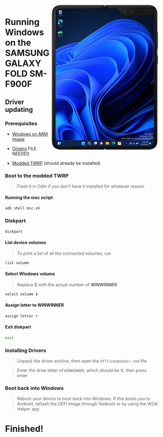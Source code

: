 <img align="right" src="https://github.com/Ost268/SAMSUNG-WINNER-WindowsARM/blob/main/winner.png" width="350" alt="Windows 11 running on winner">

# Running Windows on the SAMSUNG GALAXY FOLD SM-F900F

## Driver updating

### Prerequisites
- [Windows on ARM image](https://worproject.com/esd)
  
- [Drivers]() FILE NEEDED

- [Modded TWRP](https://mega.nz/file/LoVGETDK#-lwSOZeVRTuyOYOOv84RqhZJs8Ns-ESpoM6cT6-X-Kg) (should already be installed)

### Boot to the modded TWRP
> Flash it in Odin if you don't have it installed for whatever reason

#### Running the msc script
```cmd
adb shell msc.sh
```

### Diskpart
```cmd
diskpart
```

#### List device volumes
> To print a list of all the connected volumes, run
```cmd
list volume
```

#### Select Windows volume
> Replace $ with the actual number of **WINWINNER**
```cmd
select volume $
```

#### Assign letter to WINWINNER
```cmd
assign letter r
```

#### Exit diskpart
```cmd
exit
```

### Installing Drivers
> Unpack the driver archive, then open the `OfflineUpdater.cmd` file

> Enter the drive letter of `WINWINNER`, which should be X, then press enter

### Boot back into Windows
> Reboot your device to boot back into Windows. If this boots you to Android, reflash the UEFI image through fastboot or by using the WOA Helper app

  
  

# Finished!
